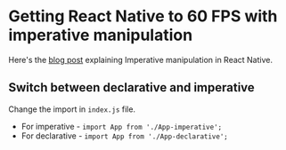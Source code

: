 # Getting React Native to 60 FPS with imperative manipulation
Here's the [blog post](https://engineering.razorpay.com/getting-react-native-to-60-fps-with-imperative-manipulation-ccd4e85f5fef) explaining Imperative manipulation in React Native.


## Switch between declarative and imperative
Change the import in `index.js` file.
 - For imperative  - `import App from './App-imperative';`
 - For declarative - `import App from './App-declarative';`

